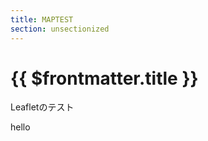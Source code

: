 ```yaml
---
title: MAPTEST
section: unsectionized
---
```


# {{ $frontmatter.title }}

Leafletのテスト

<!-- markdownlint-disable MD033 -->
<HLLeaflet />
<!-- markdownlint-enable MD033 -->

hello
